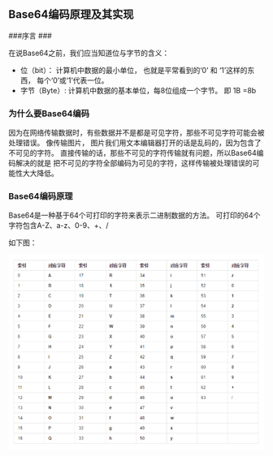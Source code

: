 ## Base64编码原理及其实现 ##

###序言 ###

在说Base64之前，我们应当知道位与字节的含义：

- 位（bit）：  计算机中数据的最小单位， 也就是平常看到的‘0’ 和 ‘1’这样的东西， 每个‘0’或‘1’代表一位。
- 字节（Byte）: 计算机中数据的基本单位，每8位组成一个字节。  即 1B =8b



### 为什么要Base64编码 ###

因为在网络传输数据时，有些数据并不是都是可见字符，那些不可见字符可能会被处理错误。 像传输图片， 图片我们用文本编辑器打开的话是乱码的，因为包含了不可见的字符。 直接传输的话，那些不可见的字符传输就有问题，所以Base64编码解决的就是 把不可见的字符全部编码为可见的字符，这样传输被处理错误的可能性大大降低。

### Base64编码原理 ###

Base64是一种基于64个可打印的字符来表示二进制数据的方法。 可打印的64个字符包含A-Z、a-z、0-9、+、/  

如下图：

 ![avatar](/base64.png)










